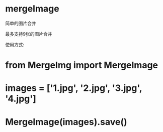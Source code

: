 mergeImage
==========

简单的图片合并

最多支持9张的图片合并

使用方式:
# from MergeImg import MergeImage
# images = ['1.jpg', '2.jpg', '3.jpg', '4.jpg']
# MergeImage(images).save()
